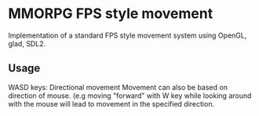 # MMORPG FPS style movement

Implementation of a standard FPS style movement system using OpenGL, glad, SDL2.

## Usage
WASD keys: Directional movement
Movement can also be based on direction of mouse. (e.g moving "forward" with W key while looking around with the mouse will lead to movement in the specified direction.
